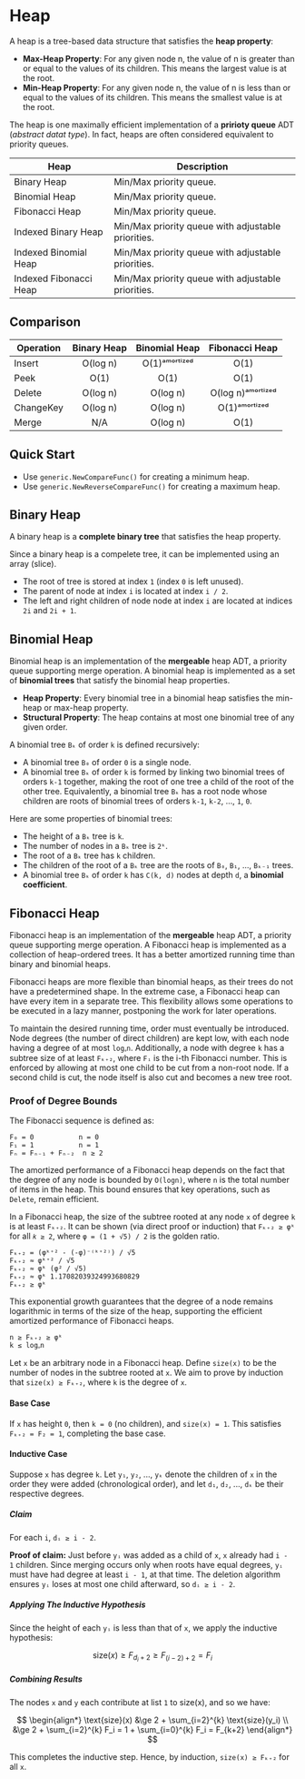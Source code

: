 # Heap

A heap is a tree-based data structure that satisfies the **heap property**:

  - **Max-Heap Property**: For any given node n,
    the value of n is greater than or equal to the values of its children.
    This means the largest value is at the root.
  - **Min-Heap Property**: For any given node n,
    the value of n is less than or equal to the values of its children.
    This means the smallest value is at the root.

The heap is one maximally efficient implementation of a **pririoty queue** ADT (*abstract datat type*).
In fact, heaps are often considered equivalent to priority queues.

| Heap                   | Description                                        |
|------------------------|----------------------------------------------------|
| Binary Heap            | Min/Max priority queue.                            |
| Binomial Heap          | Min/Max priority queue.                            |
| Fibonacci Heap         | Min/Max priority queue.                            |
| Indexed Binary Heap    | Min/Max priority queue with adjustable priorities. |
| Indexed Binomial Heap  | Min/Max priority queue with adjustable priorities. |
| Indexed Fibonacci Heap | Min/Max priority queue with adjustable priorities. |

## Comparison

| **Operation** | **Binary Heap** | **Binomial Heap** | **Fibonacci Heap** |
|---------------|:---------------:|:-----------------:|:------------------:|
| Insert        | O(log n)        | O(1)ᵃᵐᵒʳᵗⁱᶻᵉᵈ     | O(1)               |
| Peek          | O(1)            | O(1)              | O(1)               |
| Delete        | O(log n)        | O(log n)          | O(log n)ᵃᵐᵒʳᵗⁱᶻᵉᵈ  |
| ChangeKey     | O(log n)        | O(log n)          | O(1)ᵃᵐᵒʳᵗⁱᶻᵉᵈ      |
| Merge         | N/A             | O(log n)          | O(1)               |

## Quick Start

  - Use `generic.NewCompareFunc()` for creating a minimum heap.
  - Use `generic.NewReverseCompareFunc()` for creating a maximum heap.

## Binary Heap

A binary heap is a **complete binary tree** that satisfies the heap property.

Since a binary heap is a compelete tree, it can be implemented using an array (slice).

  - The root of tree is stored at index `1` (index `0` is left unused).
  - The parent of node at index `i` is located at index `i / 2`.
  - The left and right children of node node at index `i` are located at indices `2i` and `2i + 1`.

## Binomial Heap

Binomial heap is an implementation of the **mergeable** heap ADT, a priority queue supporting merge operation.
A binomial heap is implemented as a set of **binomial trees** that satisfy the binomial heap properties.

  - **Heap Property**: Every binomial tree in a binomial heap satisfies the min-heap or max-heap property.
  - **Structural Property**: The heap contains at most one binomial tree of any given order.

A binomial tree `Bₖ` of order `k` is defined recursively:

  - A binomial tree `B₀` of order `0` is a single node.
  - A binomial tree `Bₖ` of order `k` is formed by linking two binomial trees of orders `k-1` together,
    making the root of one tree a child of the root of the other tree.
    Equivalently, a binomial tree `Bₖ` has a root node whose children are roots of binomial trees of orders `k-1`, `k-2`, ..., `1`, `0`.

Here are some properties of binomial trees:

  - The height of a `Bₖ` tree is `k`.
  - The number of nodes in a `Bₖ` tree is `2ᵏ`.
  - The root of a `Bₖ` tree has `k` children.
  - The children of the root of a `Bₖ` tree are the roots of `B₀`, `B₁`, ..., `Bₖ₋₁` trees.
  - A binomial tree `Bₖ` of order `k` has `C(k, d)` nodes at depth `d`, a **binomial coefficient**.

## Fibonacci Heap

Fibonacci heap is an implementation of the **mergeable** heap ADT, a priority queue supporting merge operation.
A Fibonacci heap is implemented as a collection of heap-ordered trees.
It has a better amortized running time than binary and binomial heaps.

Fibonacci heaps are more flexible than binomial heaps, as their trees do not have a predetermined shape.
In the extreme case, a Fibonacci heap can have every item in a separate tree.
This flexibility allows some operations to be executed in a lazy manner,
postponing the work for later operations.

To maintain the desired running time, order must eventually be introduced.
Node degrees (the number of direct children) are kept low, with each node having a degree of at most `logᵩn`.
Additionally, a node with degree `k` has a subtree size of at least `Fₖ₊₂`,
where `Fᵢ` is the i-th Fibonacci number.
This is enforced by allowing at most one child to be cut from a non-root node.
If a second child is cut, the node itself is also cut and becomes a new tree root.

### Proof of Degree Bounds

The Fibonacci sequence is defined as:

	F₀ = 0           n = 0
	F₁ = 1           n = 1
	Fₙ = Fₙ₋₁ + Fₙ₋₂  n ≥ 2

The amortized performance of a Fibonacci heap depends on the fact that the degree of any node
is bounded by `O(logn)`, where `n` is the total number of items in the heap.
This bound ensures that key operations, such as `Delete`, remain efficient.

In a Fibonacci heap, the size of the subtree rooted at any node `x` of degree `k` is at least `Fₖ₊₂`.
It can be shown (via direct proof or induction) that `Fₖ₊₂ ≥ φᵏ` for all `𝑘 ≥ 2`,
where `φ = (1 + √5) / 2` is the golden ratio.

	Fₖ₊₂ = (φᵏ⁺² - (-φ)⁻⁽ᵏ⁺²⁾) / √5
	Fₖ₊₂ ≈ φᵏ⁺² / √5
	Fₖ₊₂ ≈ φᵏ (φ² / √5)
	Fₖ₊₂ ≈ φᵏ 1.17082039324993680829
	Fₖ₊₂ ≥ φᵏ

This exponential growth guarantees that the degree of a node remains logarithmic
in terms of the size of the heap, supporting the efficient amortized performance of Fibonacci heaps.

	n ≥ Fₖ₊₂ ≥ φᵏ
	k ≤ logᵩn

Let `x` be an arbitrary node in a Fibonacci heap.
Define `size(x)` to be the number of nodes in the subtree rooted at `x`.
We aim to prove by induction that `size(x) ≥ Fₖ₊₂`, where `k` is the degree of `x`.

#### Base Case

If `x` has height `0`, then `k = 0` (no children), and `size(x) = 1`.
This satisfies `Fₖ₊₂ = F₂ = 1`, completing the base case.

#### Inductive Case

Suppose `x` has degree `k`. Let `y₁`, `y₂`, ..., `yₖ` denote the children of `x` in the order
they were added (chronological order), and let `d₁`, `d₂`, ..., `dₖ` be their respective degrees.

##### Claim

For each `i`, `dᵢ ≥ i - 2`. 

**Proof of claim:** Just before `yᵢ` was added as a child of `x`, `x` already had `i - 1` children.
Since merging occurs only when roots have equal degrees, `yᵢ` must have had degree at least `i - 1`, at that time.
The deletion algorithm ensures `yᵢ` loses at most one child afterward, so `dᵢ ≥ i - 2`.

##### Applying The Inductive Hypothesis

Since the height of each `yᵢ` is less than that of `x`, we apply the inductive hypothesis:

$$\text{size}(x) \ge F_{d_i+2} \ge F_{(i-2)+2} = F_i$$

##### Combining Results

The nodes `x` and `y` each contribute at list `1` to size(x), and so we have:

$$
\begin{align*}
\text{size}(x) &\ge 2 + \sum_{i=2}^{k} \text{size}(y_i) \\
               &\ge 2 + \sum_{i=2}^{k} F_i = 1 + \sum_{i=0}^{k} F_i = F_{k+2}
\end{align*}
$$

This completes the inductive step. Hence, by induction, `size(x) ≥ Fₖ₊₂` for all `x`.

